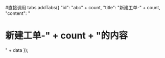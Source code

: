 #直接调用  tabs.addTabs({
                    "id": "abc" + count,
                    "title": "新建工单-" + count,
                    "content": "<p><h1>新建工单-" + count + "的内容</h1></p>" + data
                });
